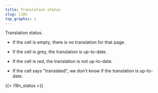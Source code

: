 ```yaml
---
title: Translation status
slug: i18n
top_graphic: 1
---
```


Translation status.

- If the cell is empty, there is no translation for that page.

- If the cell is grey, the translation is up-to-date.

- If the cell is red, the translation is not up-to-date.

- If the cell says "translated", we don't know if the translation is up-to-date.

{{< i18n_status >}}


